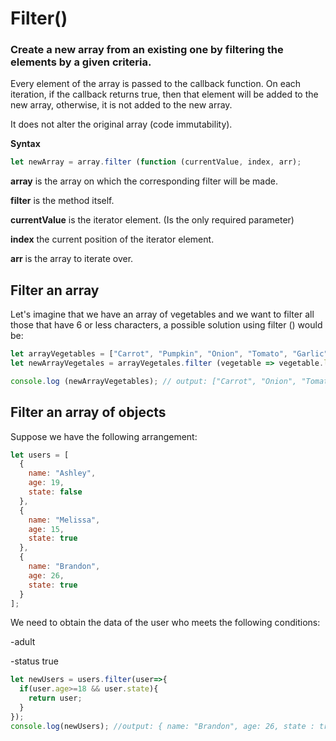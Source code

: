 # Filter()
### Create a new array from an existing one by filtering the elements by a given criteria.

Every element of the array is passed to the callback function. On each iteration, if the callback returns true, then that element will be added to the new array, otherwise, it is not added to the new array.

It does not alter the original array (code immutability).


**Syntax**
```js
let newArray = array.filter (function (currentValue, index, arr);
```

**array** is the array on which the corresponding filter will be made.

**filter** is the method itself.

**currentValue** is the iterator element. (Is the only required parameter)

**index** the current position of the iterator element.

**arr** is the array to iterate over.

 ## Filter an array

Let's imagine that we have an array of vegetables and we want to filter all those that have 6 or less characters, a possible solution using filter () would be:

```js
let arrayVegetables = ["Carrot", "Pumpkin", "Onion", "Tomato", "Garlic"];
let newArrayVegetales = arrayVegetales.filter (vegetable => vegetable.length <= 6);

console.log (newArrayVegetables); // output: ["Carrot", "Onion", "Tomato", "Garlic"]
```

## Filter an array of objects

Suppose we have the following arrangement:

```js
let users = [
  {
    name: "Ashley",
    age: 19,
    state: false
  },
  {
    name: "Melissa",
    age: 15,
    state: true
  },
  {
    name: "Brandon",
    age: 26,
    state: true
  }
];
```
We need to obtain the data of the user who meets the following conditions:

-adult

-status true

```js
let newUsers = users.filter(user=>{
  if(user.age>=18 && user.state){
    return user;
  }
});
console.log(newUsers); //output: { name: "Brandon", age: 26, state : true }
```

